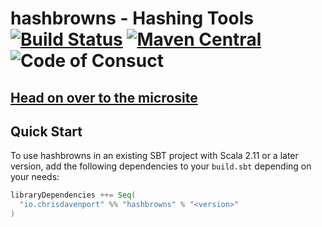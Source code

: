 # hashbrowns - Hashing Tools [![Build Status](https://travis-ci.com/ChristopherDavenport/hashbrowns.svg?branch=master)](https://travis-ci.com/ChristopherDavenport/hashbrowns) [![Maven Central](https://maven-badges.herokuapp.com/maven-central/io.chrisdavenport/hashbrowns_2.12/badge.svg)](https://maven-badges.herokuapp.com/maven-central/io.chrisdavenport/hashbrowns_2.12) ![Code of Consuct](https://img.shields.io/badge/Code%20of%20Conduct-Scala-blue.svg)

## [Head on over to the microsite](https://ChristopherDavenport.github.io/hashbrowns)

## Quick Start

To use hashbrowns in an existing SBT project with Scala 2.11 or a later version, add the following dependencies to your
`build.sbt` depending on your needs:

```scala
libraryDependencies ++= Seq(
  "io.chrisdavenport" %% "hashbrowns" % "<version>"
)
```
